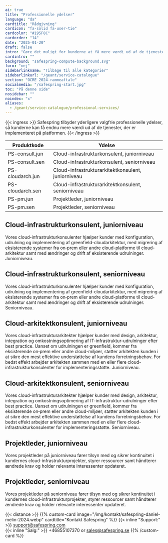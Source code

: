 ```yaml
---
ai: true
title: "Professionelle ydelser"
language: "da"
cardtitle: "Rådgivning"
cardicon: "fa-solid fa-user-tie"
cardcolor: "#195F8C"
cardorder: "14"
date: "2025-01-20"
draft: false
intro: "Gøre det muligt for kunderne at få mere værdi ud af de tjenester, der er implementeret på platformen"
cardintro: ""
background: "safespring-compute-background.svg"
form: "nej"
sidebarlinkname: "Tilbage til alle kategorier"
sidebarlinkurl: "/geant/service-catalogue"
section: "OCRE 2024-rammeaftale"
socialmedia: "/safespring-start.jpg"
toc: "På denne side"
nosidebar: ""
noindex: "x"
aliases:
  - /geant/service-catalogue/professional-services/
---
```


{{< ingress >}}
Safespring tilbyder yderligere valgfrie professionelle ydelser, så kunderne kan få endnu mere værdi ud af de tjenester, der er implementeret på platformen.
{{< /ingress >}}

| Produktkode      | Ydelse                                             |
| ---------------- | -------------------------------------------------- |
| PS-consult.jun   | Cloud-infrastrukturkonsulent, juniorniveau         |
| PS-consult.sen   | Cloud-infrastrukturkonsulent, seniorniveau         |
| PS-cloudarch.jun | Cloud-infrastrukturarkitektkonsulent, juniorniveau |
| PS-cloudarch.sen | Cloud-infrastrukturarkitektkonsulent, seniorniveau |
| PS-pm.jun        | Projektleder, juniorniveau                         |
| PS-pm.sen        | Projektleder, seniorniveau                         |

## Cloud-infrastrukturkonsulent, juniorniveau

Vores cloud-infrastrukturkonsulenter hjælper kunder med konfiguration, udrulning og implementering af greenfield-cloudarkitektur, med migrering af eksisterende systemer fra on‑prem eller andre cloud-platforme til cloud-arkitektur samt med ændringer og drift af eksisterende udrulninger. Juniorniveau.

## Cloud-infrastrukturkonsulent, seniorniveau

Vores cloud-infrastrukturkonsulenter hjælper kunder med konfiguration, udrulning og implementering af greenfield-cloudarkitektur, med migrering af eksisterende systemer fra on‑prem eller andre cloud-platforme til cloud-arkitektur samt med ændringer og drift af eksisterende udrulninger. Seniorniveau.

## Cloud-arkitektkonsulent, juniorniveau

Vores cloud-infrastrukturarkitekter hjælper kunder med design, arkitektur, integration og omkostningsoptimering af IT-infrastruktur-udrulninger efter best practice. Uanset om udrulningen er greenfield, kommer fra eksisterende on‑prem eller andre cloud-miljøer, støtter arkitekten kunden i at sikre den mest effektive understøttelse af kundens forretningsbehov. For bedst effekt arbejder arkitekten sammen med en eller flere cloud-infrastrukturkonsulenter for implementeringsstøtte. Juniorniveau.

## Cloud-arkitektkonsulent, seniorniveau

Vores cloud-infrastrukturarkitekter hjælper kunder med design, arkitektur, integration og omkostningsoptimering af IT-infrastruktur-udrulninger efter best practice. Uanset om udrulningen er greenfield, kommer fra eksisterende on‑prem eller andre cloud-miljøer, støtter arkitekten kunden i at sikre den mest effektive understøttelse af kundens forretningsbehov. For bedst effekt arbejder arkitekten sammen med en eller flere cloud-infrastrukturkonsulenter for implementeringsstøtte. Seniorniveau.

## Projektleder, juniorniveau

Vores projektleder på juniorniveau fører tilsyn med og sikrer kontinuitet i kundernes cloud-infrastrukturprojekter, styrer ressourcer samt håndterer ændrede krav og holder relevante interessenter opdateret.

## Projektleder, seniorniveau

Vores projektleder på seniorniveau fører tilsyn med og sikrer kontinuitet i kundernes cloud-infrastrukturprojekter, styrer ressourcer samt håndterer ændrede krav og holder relevante interessenter opdateret.

{{< distance >}}
{{% custom-card image="/img/kontakt/safespring-daniel-melin-2024.webp" cardtitle="Kontakt Safespring" %}}
{{< inline "Support:" >}} support@safespring.com  
{{< inline "Salg:" >}} +46855107370 or sales@safespring.se
{{% /custom-card %}}
